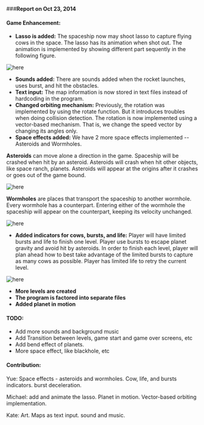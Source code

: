 ###__Report on Oct 23, 2014__

#### __Game Enhancement:__

* __Lasso is added:__ The spaceship now may shoot lasso to capture flying cows in the space. The lasso has its animation when shot out. The animation is implemented by showing different part sequently in the following figure.

![here](https://github.com/mstrotta/space-rodeo/blob/master/code/art/lasso.png "Lasso animation")

* __Sounds added:__ There are sounds added when the rocket launches, uses burst, and hit the obstacles.
* __Text input:__ The map information is now stored in text files instead of hardcoding in the program.
* __Changed orbiting mechanism:__ Previously, the rotation was implemented by using the rotate function. But it introduces troubles when doing collision detection. The rotation is now implemented using a vector-based mechanism. That is, we change the speed vector by changing its angles only. 
* __Space effects added:__ We have 2 more space effects implemented -- Asteroids and Wormholes. 

__Asteroids__ can move alone a direction in the game. Spaceship will be crashed when hit by an asteroid. Asteroids will crash when hit other objects, like space ranch, planets. Asteroids will appear at the origins after it crashes or goes out of the game bound.


![here](https://github.com/mstrotta/space-rodeo/blob/master/code/asteroid.png "Asteroids")

__Wormholes__ are places that transport the spaceship to another wormhole. Every wormhole has a counterpart. Entering either of the wormhole the spaceship will appear on the counterpart, keeping its velocity unchanged.


![here](https://github.com/mstrotta/space-rodeo/blob/master/code/wormhole.png "Wormholes")

* __Added indicators for cows, bursts, and life:__ Player will have limited bursts and life to finish one level. Player use bursts to escape planet gravity and avoid hit by asteroids. In order to finish each level, player will plan ahead how to best take advantage of the limited bursts to capture as many cows as possible. Player has limited life to retry the current level. 

![here](https://github.com/mstrotta/space-rodeo/blob/master/materials/HUD.png "Wormholes")
* __More levels are created__
* __The program is factored into separate files__
* __Added planet in motion__

#### __TODO:__
* Add more sounds and background music
* Add Transition between levels, game start and game over screens, etc
* Add bend effect of planets.
* More space effect, like blackhole, etc

#### __Contribution:__

  Yue: Space effects - asteroids and wormholes. Cow, life, and bursts indicators. burst deceleration.

  Michael: add and animate the lasso. Planet in motion. Vector-based orbiting implementation. 
  
  Kate: Art. Maps as text input. sound and music.